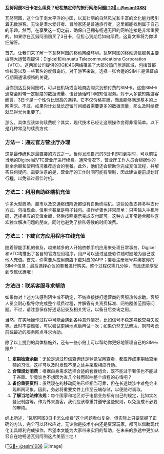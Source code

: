 **瓦努阿图3日卡怎么续费？轻松搞定你的旅行网络问题[[TG💪+ @esim1088](https://t.me/s/esim1088)]**

瓦努阿图，这个位于南太平洋的小国，以其壮丽的自然风光和丰富的文化魅力吸引着无数游客。无论是潜水爱好者、冒险家还是普通旅行者，这里都能找到属于自己的乐趣。然而，在享受这一切之前，确保自己拥有畅通无阻的网络连接是非常重要的。如果你在瓦努阿图购买了3日卡，但担心到期后如何续费，这篇文章将为你详细解答。

首先，让我们来了解一下瓦努阿图的移动网络环境。瓦努阿图的移动通信服务主要由两大运营商提供：Digicel和Vanuatu Telecommunications Corporation（VTC）。这两家公司提供的3G和4G网络覆盖了大部分热门旅游区域，包括首都维拉港以及一些著名的度假岛屿。对于游客来说，选择一张合适的SIM卡是保证旅行期间通讯顺畅的关键。

当你到达瓦努阿图时，可以在机场或当地商店购买到预付费的SIM卡。这些SIM卡通常会附带一定额度的数据流量、语音通话时间和短信服务。对于大多数短期游客而言，3日卡是一个性价比很高的选择。它不仅价格实惠，而且能够满足基本的上网需求。不过，如果你计划延长逗留时间或者需要更多的数据流量，那么及时续费就显得尤为重要了。

那么，具体应该如何续费呢？其实，现代技术已经让这项操作变得非常简单。以下是几种常见的续费方式：

### 方法一：通过官方营业厅办理

这是最传统也是最直接的方式之一。当你发现自己的3日卡即将到期时，可以前往当地的Digicel或VTC营业厅进行续费。通常情况下，营业厅工作人员会根据你的剩余余额和使用情况推荐适合的套餐。此外，他们还会帮助你完成充值流程，并解答任何疑问。需要注意的是，营业厅的工作时间可能有限制，因此建议提前规划好行程，以免错过最佳时机。

### 方法二：利用自助终端机充值

许多大型商场、超市以及交通枢纽附近都设有自助终端机。这些设备支持多种支付方式，包括现金、信用卡甚至是电子钱包。操作步骤也非常简单：只需输入手机号码，选择相应的充值金额，然后按照提示完成支付即可。这种方式非常适合那些喜欢独立解决问题的朋友，同时也避免了排队等候的时间浪费。

### 方法三：下载官方应用程序在线充值

随着智能手机的普及，越来越多的人开始依赖手机应用来处理日常事务。Digicel和VTC均推出了各自的官方应用程序，用户可以通过这些软件随时随地为自己或他人充值。首先，你需要从应用商店下载对应的APP；接着注册账号并绑定你的SIM卡信息；最后选择心仪的套餐进行购买。整个过程仅需几分钟，而且还能享受到专属优惠哦！

### 方法四：联系客服寻求帮助

如果你对上述方法感到陌生或不确定，不妨直接拨打运营商的客服热线求助。客服人员会耐心指导你完成整个续费过程，并解答有关资费标准、网络覆盖范围等问题。不过，请注意保存好通话记录及相关凭证，以备日后查询之用。

当然，在实际操作过程中可能会遇到各种意外情况，比如信号不稳定导致交易失败等。此时不要慌张，可以尝试更换地点后再试一次；如果仍然无法解决，则可考虑前往最近的服务网点寻求协助。

除了以上提到的具体措施外，还有一些小贴士可以帮助你更好地管理自己的SIM卡账户：

1. **定期检查余额**：无论是通过短信查询还是登录官网查看，都应养成定期检查余额的习惯。这样可以及时发现不足之处并采取相应行动。
2. **合理规划消费**：根据自身需求选择合适的套餐组合，既不能过于奢侈也不能过于吝啬。毕竟谁也不想因为省几个钱而影响整个旅程的心情吧？
3. **备份重要资料**：虽然现在的移动网络已经相当可靠，但在长途跋涉中难免会出现断网现象。因此，务必将重要文件上传至云端存储，以便随时调取。
4. **了解当地法律法规**：每个国家和地区对于电信业务都有自己的规定，比如实名登记制度等。作为外来游客，我们应该尊重并遵守这些规则，以免造成不必要的麻烦。

综上所述，“瓦努阿图3日卡怎么续费”这个问题看似复杂，但实际上只要掌握了正确的方法，完全可以轻松应对。无论你是技术小白还是资深玩家，都可以借助现代化工具顺利完成操作。希望本文能为大家带来实用的帮助，在未来的旅途中更加从容自在地畅游瓦努阿图这片美丽土地！ 

[[TG💪+ @esim1088](https://t.me/s/esim1088) ![Image](https://i.postimg.cc/4NQfJmqS/Snipaste-2025-05-13-00-14-12.png)]